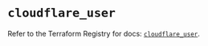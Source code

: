 # `cloudflare_user`

Refer to the Terraform Registry for docs: [`cloudflare_user`](https://registry.terraform.io/providers/cloudflare/cloudflare/5.10.1/docs/resources/user).
